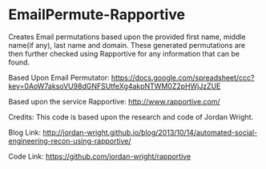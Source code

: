 EmailPermute-Rapportive
=======================

Creates Email permutations based upon the provided first name, middle name(if any), last name and domain. These generated permutations are then further checked using Rapportive for any information that can be found.

Based Upon Email Permutator: https://docs.google.com/spreadsheet/ccc?key=0AoW7aksoVU98dGNFSUtfeXg4akpNTWM0Z2pHWjJzZUE

Based upon the service Rapportive: http://www.rapportive.com/

Credits: This code is based upon the research and code of Jordan Wright.

Blog Link: http://jordan-wright.github.io/blog/2013/10/14/automated-social-engineering-recon-using-rapportive/

Code Link: https://github.com/jordan-wright/rapportive
